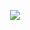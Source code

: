 <p align="center">
  <a href="https://github.com/southsala">
    <img src="https://github-readme-stats.vercel.app/api?username=southsala&count_private=true&show_icons=true&hide=contribs&include_all_commits=true&theme=vue" />
  </a>
</p>
